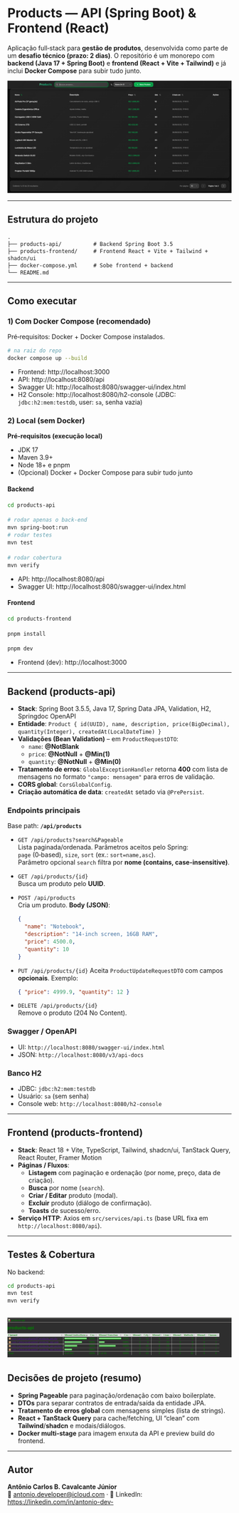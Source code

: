 # Products — API (Spring Boot) & Frontend (React)

Aplicação full‑stack para **gestão de produtos**, desenvolvida como parte de um **desafio técnico (prazo: 2 dias)**. O repositório é um monorepo com **backend (Java 17 + Spring Boot)** e **frontend (React + Vite + Tailwind)** e já inclui **Docker Compose** para subir tudo junto.

![Capa do projeto — Produtos](/Images/Example.png)

---

## Estrutura do projeto

```
.
├── products-api/          # Backend Spring Boot 3.5
├── products-frontend/     # Frontend React + Vite + Tailwind + shadcn/ui
├── docker-compose.yml     # Sobe frontend + backend
└── README.md
```

---

## Como executar

### 1) Com Docker Compose (recomendado)

Pré‑requisitos: Docker + Docker Compose instalados.

```bash
# na raiz do repo
docker compose up --build
```

- Frontend: http://localhost:3000
- API: http://localhost:8080/api
- Swagger UI: http://localhost:8080/swagger-ui/index.html
- H2 Console: http://localhost:8080/h2-console (JDBC: `jdbc:h2:mem:testdb`, user: `sa`, senha vazia)

### 2) Local (sem Docker)

**Pré-requisitos (execução local)**

- JDK 17
- Maven 3.9+
- Node 18+ e pnpm
- (Opcional) Docker + Docker Compose para subir tudo junto

#### Backend

```bash
cd products-api

# rodar apenas o back-end
mvn spring-boot:run
# rodar testes
mvn test

# rodar cobertura
mvn verify
```

- API: http://localhost:8080/api
- Swagger UI: http://localhost:8080/swagger-ui/index.html

#### Frontend

```bash
cd products-frontend

pnpm install

pnpm dev
```

- Frontend (dev): http://localhost:3000

---

## Backend (products-api)

- **Stack**: Spring Boot 3.5.5, Java 17, Spring Data JPA, Validation, H2, Springdoc OpenAPI
- **Entidade**: `Product { id(UUID), name, description, price(BigDecimal), quantity(Integer), createdAt(LocalDateTime) }`
- **Validações (Bean Validation)** – em `ProductRequestDTO`:
  - `name`: **@NotBlank**
  - `price`: **@NotNull** + **@Min(1)**
  - `quantity`: **@NotNull** + **@Min(0)**
- **Tratamento de erros**: `GlobalExceptionHandler` retorna **400** com lista de mensagens no formato `"campo: mensagem"` para erros de validação.
- **CORS global**: `CorsGlobalConfig`.
- **Criação automática de data**: `createdAt` setado via `@PrePersist`.

### Endpoints principais

Base path: **`/api/products`**

- `GET /api/products?search&Pageable`  
  Lista paginada/ordenada. Parâmetros aceitos pelo Spring:  
  `page` (0‑based), `size`, `sort` (ex.: `sort=name,asc`).  
  Parâmetro opcional `search` filtra por **nome (contains, case‑insensitive)**.

- `GET /api/products/{id}`  
  Busca um produto pelo **UUID**.

- `POST /api/products`  
  Cria um produto. **Body (JSON)**:

  ```json
  {
    "name": "Notebook",
    "description": "14-inch screen, 16GB RAM",
    "price": 4500.0,
    "quantity": 10
  }
  ```

- `PUT /api/products/{id}`
  Aceita `ProductUpdateRequestDTO` com campos **opcionais**. Exemplo:

  ```json
  { "price": 4999.9, "quantity": 12 }
  ```

- `DELETE /api/products/{id}`  
  Remove o produto (204 No Content).

### Swagger / OpenAPI

- UI: `http://localhost:8080/swagger-ui/index.html`
- JSON: `http://localhost:8080/v3/api-docs`

### Banco H2

- JDBC: `jdbc:h2:mem:testdb`
- Usuário: `sa` (sem senha)
- Console web: `http://localhost:8080/h2-console`

---

## Frontend (products-frontend)

- **Stack**: React 18 + Vite, TypeScript, Tailwind, shadcn/ui, TanStack Query, React Router, Framer Motion
- **Páginas / Fluxos**:
  - **Listagem** com paginação e ordenação (por nome, preço, data de criação).
  - **Busca** por nome (`search`).
  - **Criar / Editar** produto (modal).
  - **Excluir** produto (diálogo de confirmação).
  - **Toasts** de sucesso/erro.
- **Serviço HTTP**: Axios em `src/services/api.ts` (base URL fixa em `http://localhost:8080/api`).

---

## Testes & Cobertura

No backend:

```bash
cd products-api
mvn test
mvn verify

```

## ![Testes de cobertura — Produtos](/Images/Coverage-Result.png)

## Decisões de projeto (resumo)

- **Spring Pageable** para paginação/ordenação com baixo boilerplate.
- **DTOs** para separar contratos de entrada/saída da entidade JPA.
- **Tratamento de erros global** com mensagens simples (lista de strings).
- **React + TanStack Query** para cache/fetching, UI “clean” com **Tailwind**/**shadcn** e modais/diálogos.
- **Docker multi‑stage** para imagem enxuta da API e preview build do frontend.

---

## Autor

**Antônio Carlos B. Cavalcante Júnior**  
📧 [antonio.developer@icloud.com](mailto:antonio.developer@icloud.com) · 🔗 LinkedIn: https://linkedin.com/in/antonio-dev-
